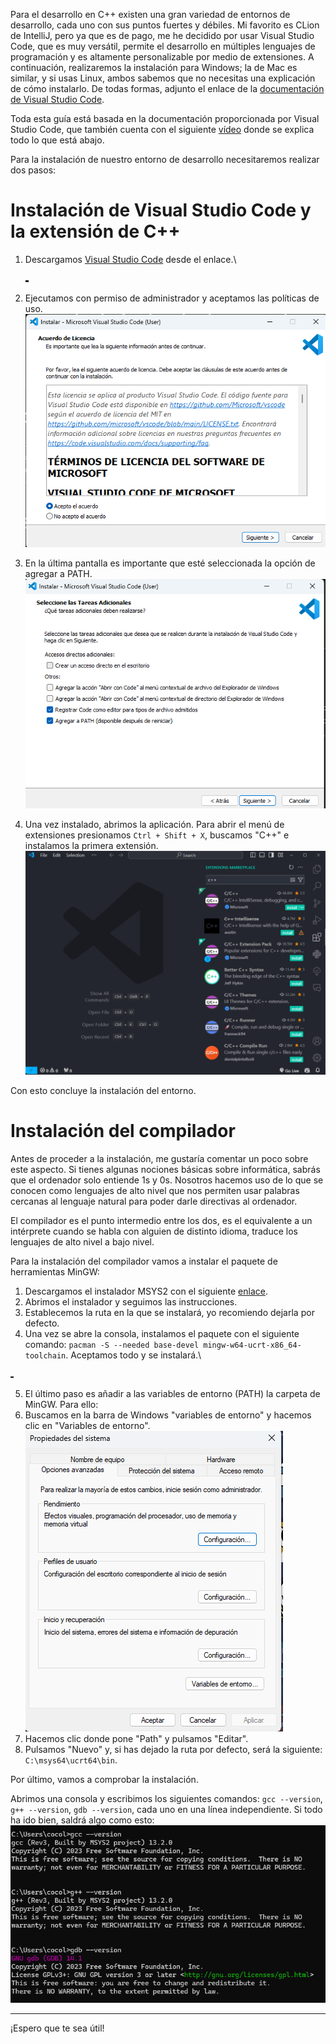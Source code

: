 Para el desarrollo en C++ existen una gran variedad de entornos de desarrollo, cada uno con sus puntos fuertes y débiles. Mi favorito es CLion de IntelliJ, pero ya que es de pago, me he decidido por usar Visual Studio Code, que es muy versátil, permite el desarrollo en múltiples lenguajes de programación y es altamente personalizable por medio de extensiones. A continuación, realizaremos la instalación para Windows; la de Mac es similar, y si usas Linux, ambos sabemos que no necesitas una explicación de cómo instalarlo. De todas formas, adjunto el enlace de la [documentación de Visual Studio Code](https://code.visualstudio.com/docs/cpp/introvideos-cpp).

Toda esta guía está basada en la documentación proporcionada por Visual Studio Code, que también cuenta con el siguiente [vídeo](https://www.youtube.com/watch?v=oC69vlWofJQ) donde se explica todo lo que está abajo.

Para la instalación de nuestro entorno de desarrollo necesitaremos realizar dos pasos:

# Instalación de Visual Studio Code y la extensión de C++

1. Descargamos [Visual Studio Code](https://code.visualstudio.com/download) desde el enlace.\
   
   <img src = "../images/vsdownload.png"  width="5dvw" max-height="20dvh">
   
2. Ejecutamos con permiso de administrador y aceptamos las políticas de uso.\
   ![politicas](../images/politicas.png)
3. En la última pantalla es importante que esté seleccionada la opción de agregar a PATH.\
   ![vspath](../images/vspath.png)
4. Una vez instalado, abrimos la aplicación. Para abrir el menú de extensiones presionamos `Ctrl + Shift + X`, buscamos "C++" e instalamos la primera extensión.\
   ![vsdefault](../images/vs_default.png)

Con esto concluye la instalación del entorno.

# Instalación del compilador

Antes de proceder a la instalación, me gustaría comentar un poco sobre este aspecto. Si tienes algunas nociones básicas sobre informática, sabrás que el ordenador solo entiende 1s y 0s. Nosotros hacemos uso de lo que se conocen como lenguajes de alto nivel que nos permiten usar palabras cercanas al lenguaje natural para poder darle directivas al ordenador.

El compilador es el punto intermedio entre los dos, es el equivalente a un intérprete cuando se habla con alguien de distinto idioma, traduce los lenguajes de alto nivel a bajo nivel.

Para la instalación del compilador vamos a instalar el paquete de herramientas MinGW:

1. Descargamos el instalador MSYS2 con el siguiente [enlace](https://github.com/msys2/msys2-installer/releases/download/2024-01-13/msys2-x86_64-20240113.exe).
2. Abrimos el instalador y seguimos las instrucciones.
3. Establecemos la ruta en la que se instalará, yo recomiendo dejarla por defecto.
4. Una vez se abre la consola, instalamos el paquete con el siguiente comando: `pacman -S --needed base-devel mingw-w64-ucrt-x86_64-toolchain`. Aceptamos todo y se instalará.\

<img src = "../images/mingw.png"  width="5dvw" max-height="20dvh">

5. El último paso es añadir a las variables de entorno (PATH) la carpeta de MinGW. Para ello:
6. Buscamos en la barra de Windows "variables de entorno" y hacemos clic en "Variables de entorno".\
   ![path_add](../images/path_add.png)
7. Hacemos clic donde pone "Path" y pulsamos "Editar".
8. Pulsamos "Nuevo" y, si has dejado la ruta por defecto, será la siguiente: `C:\msys64\ucrt64\bin`.

Por último, vamos a comprobar la instalación.

Abrimos una consola y escribimos los siguientes comandos: `gcc --version`, `g++ --version`, `gdb --version`, cada uno en una línea independiente. Si todo ha ido bien, saldrá algo como esto:\
![versiones](../images/versiones.png)

---

¡Espero que te sea útil!